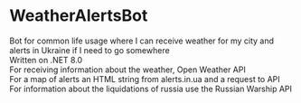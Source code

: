 # WeatherAlertsBot </br>
Bot for common life usage where I can receive weather for my city and alerts in Ukraine if I need to go somewhere </br>
Written on .NET 8.0 </br>
For receiving information about the weather, Open Weather API </br>
For a map of alerts an HTML string from alerts.in.ua and a request to API </br>
For information about the liquidations of russia use the Russian Warship API </br>
